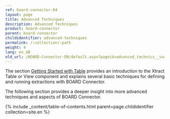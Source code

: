 ```yaml
---
ref: board-connector-04
layout: page
title: Advanced Techniques
description: Advanced Techniques
product: board-connector
parent: board-connector
childidentifier: advanced-techniques
permalink: /:collection/:path
weight: 4
lang: en_GB
old_url: /BOARD-Connector-EN/default.aspx?pageid=advanced_technics__variables_and_logging
---
```


The section [Getting Started with Table](./getting-started) provides an introduction to the Xtract Table or View component and explains several basic techniques for defining and running extractions with BOARD Connector. 

The following section provides a deeper insight into more advanced techniques and aspects of BOARD Connector.<br>

{% include _content/table-of-contents.html parent=page.childidentifier collection=site.en %}
